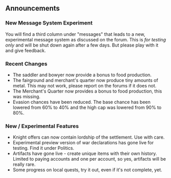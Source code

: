 Announcements
--------------

### New Message System Experiment ###
You will find a third column under "messages" that leads to a new, experimental message system as discussed on the forum.
This is *for testing only* and will be shut down again after a few days. But please play with it and give feedback.


### Recent Changes ###
* The saddler and bowyer now provide a bonus to food production.
* The fairground and merchant's quarter now produce tiny amounts of metal. This may not work, please report on the forums if it does not.
* The Merchant's Quarter now provides a bonus to food production, this was missing.
* Evasion chances have been reduced. The base chance has been lowered from 60% to 40% and the high cap was lowered from 90% to 80%.


### New / Experimental Features ###
* Knight offers can now contain lordship of the settlement. Use with care.
* Experimental preview version of war declarations has gone live for testing. Find it under Politics.
* Artifacts have gone live - create unique items with their own history. Limited to paying accounts and one per account, so yes, artifacts will be really rare.
* Some progress on local quests, try it out, even if it's not complete, yet.
